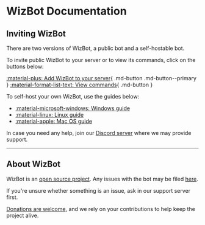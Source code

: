 # WizBot Documentation

<!-- ![img][header] -->

## Inviting WizBot

There are two versions of WizBot, a public bot and a self-hostable bot.

To invite public WizBot to your server or to view its commands, click on the buttons below:

[:material-plus: Add WizBot to your server][invite]{ .md-button .md-button--primary }
[:material-format-list-text: View commands][commands]{ .md-button }

To self-host your own WizBot, use the guides below:

- [:material-microsoft-windows: Windows guide][windows-guide]
- [:material-linux: Linux guide][linux-guide]
- [:material-apple: Mac OS guide][macos-guide]

In case you need any help, join our [Discord server][discord-server] where we may provide support.

---

## About WizBot

WizBot is an [open source project][gitlab]. Any issues with the bot may be filed [here][issues].

If you're unsure whether something is an issue, ask in our support server first.

[Donations are welcome][donate], and we rely on your contributions to help keep the project alive.

[invite]: https://wizbot.cc/botinvite
[commands]: https://commands.wizbot.cc
[windows-guide]: ./guides/windows-guide.md
[linux-guide]: ./guides/linux-guide.md
[macos-guide]: ./guides/osx-guide.md
[from-source-guide]: ./guides/from-source.md
[discord-server]: https://discord.wizbot.cc/
[gitlab]: https://gitlab.com/WizNet/WizBot
[issues]: https://gitlab.com/WizNet/WizBot/issues
[donate]: ./donate.md

